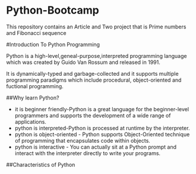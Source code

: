 # Python-Bootcamp
This repository contains an Article and Two project that is Prime numbers and Fibonacci sequence

#Introduction To Python Programming

Python is a high-level,geneal-purpose,interpreted programming language which was created by Guido Van Rossum
and released in 1991.

It is dynamically-typed and garbage-collected and it supports multiple programming paradigms which include procedural,
object-oriented and fuctional programming.

##Why learn Python?

- it is beginner friendly-Python is a great language for the beginner-level programmers and supports the development
 of a wide range of applications.
- python is interpreted-Python is processed at runtime by the interpreter.
- python is object-oriented - Python supports Object-Oriented technique of programming that encapsulates code within objects.
- python is interactive - You can actually sit at a Python prompt and interact with the interpreter directly to write your programs.

##Characteristics of Python



